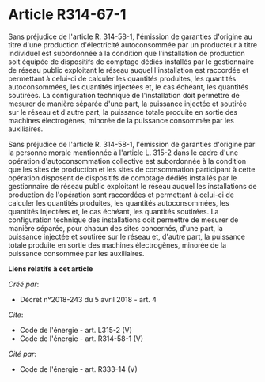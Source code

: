# Article R314-67-1

Sans préjudice de l'article R. 314-58-1, l'émission de garanties d'origine au titre d'une production d'électricité
autoconsommée par un producteur à titre individuel est subordonnée à la condition que l'installation de production soit
équipée de dispositifs de comptage dédiés installés par le gestionnaire de réseau public exploitant le réseau auquel
l'installation est raccordée et permettant à celui-ci de calculer les quantités produites, les quantités autoconsommées, les
quantités injectées et, le cas échéant, les quantités soutirées. La configuration technique de l'installation doit permettre
de mesurer de manière séparée d'une part, la puissance injectée et soutirée sur le réseau et d'autre part, la puissance
totale produite en sortie des machines électrogènes, minorée de la puissance consommée par les auxiliaires. 

Sans préjudice de l'article R. 314-58-1, l'émission de garanties d'origine par la personne morale mentionnée à l'article L.
315-2 dans le cadre d'une opération d'autoconsommation collective est subordonnée à la condition que les sites de production
et les sites de consommation participant à cette opération disposent de dispositifs de comptage dédiés installés par le
gestionnaire de réseau public exploitant le réseau auquel les installations de production de l'opération sont raccordées et
permettant à celui-ci de calculer les quantités produites, les quantités autoconsommées, les quantités injectées et, le cas
échéant, les quantités soutirées. La configuration technique des installations doit permettre de mesurer de manière séparée,
pour chacun des sites concernés, d'une part, la puissance injectée et soutirée sur le réseau et, d'autre part, la puissance
totale produite en sortie des machines électrogènes, minorée de la puissance consommée par les auxiliaires.

**Liens relatifs à cet article**

_Créé par_:

  - Décret n°2018-243 du 5 avril 2018 - art. 4

_Cite_:

  - Code de l'énergie - art. L315-2 (V)
  - Code de l'énergie - art. R314-58-1 (V)

_Cité par_:

  - Code de l'énergie - art. R333-14 (V)
